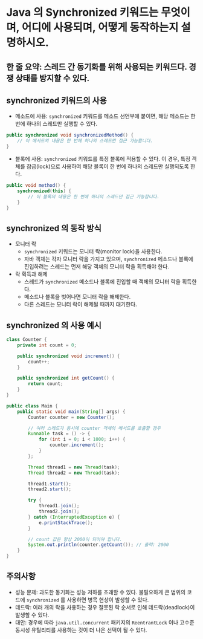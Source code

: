 # Java 의 Synchronized 키워드는 무엇이며, 어디에 사용되며, 어떻게 동작하는지 설명하시오.

## 한 줄 요약: 스레드 간 동기화를 위해 사용되는 키워드다. 경쟁 상태를 방지할 수 있다.

## synchronized 키워드의 사용
- 메소드에 사용: `synchronized` 키워드를 메소드 선언부에 붙이면, 해당 메소드는 한 번에 하나의 스레드만 실행할 수 있다.
```Java
public synchronized void synchronizedMethod() {
    // 이 메서드의 내용은 한 번에 하나의 스레드만 접근 가능합니다.
}
```
- 블록에 사용: `synchronized` 키워드를 특정 블록에 적용할 수 있다. 이 경우, 특정 객체를 잠금(lock)으로 사용하여 해당 블록이 한 번에 하나의 스레드만 실행되도록 한다.
```Java
public void method() {
    synchronized(this) {
        // 이 블록의 내용은 한 번에 하나의 스레드만 접근 가능합니다.
    }
}
```

## synchronized 의 동작 방식
- 모니터 락
    - `synchronized` 키워드는 모니터 락(monitor lock)을 사용한다.
    - 자바 객체는 각자 모니터 락을 가지고 있으며, `synchronized` 메소드나 블록에 진입하려는 스레드는 먼저 해당 객체의 모니터 락을 획득해야 한다.
- 락 획득과 해제
    - 스레드가 `synchronized` 메소드나 블록에 진입할 때 객체의 모니터 락을 획득한다.
    - 메소드나 블록을 벗어나면 모니터 락을 해제한다.
    - 다른 스레드는 모니터 락이 해제될 때까지 대기한다.

## synchronized 의 사용 예시
```Java
class Counter {
    private int count = 0;

    public synchronized void increment() {
        count++;
    }

    public synchronized int getCount() {
        return count;
    }
}

public class Main {
    public static void main(String[] args) {
        Counter counter = new Counter();

        // 여러 스레드가 동시에 counter 객체의 메서드를 호출할 경우
        Runnable task = () -> {
            for (int i = 0; i < 1000; i++) {
                counter.increment();
            }
        };

        Thread thread1 = new Thread(task);
        Thread thread2 = new Thread(task);

        thread1.start();
        thread2.start();

        try {
            thread1.join();
            thread2.join();
        } catch (InterruptedException e) {
            e.printStackTrace();
        }

        // count 값은 항상 2000이 되어야 합니다.
        System.out.println(counter.getCount()); // 출력: 2000
    }
}
```

## 주의사항
- 성능 문제: 과도한 동기화는 성능 저하를 초래할 수 있다. 불필요하게 큰 범위의 코드에 `synchronized` 를 사용하면 병목 현상이 발생할 수 있다.
- 데드락: 여러 개의 락을 사용하는 경우 잘못된 락 순서로 인해 데드락(deadlock)이 발생할 수 있다.
- 대안: 경우에 따라 `java.util.concurrent` 패키지의 `ReentrantLock` 이나 고수준 동시성 유틸리티를 사용하는 것이 더 나은 선택이 될 수 있다.
